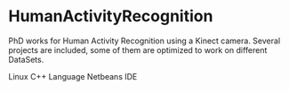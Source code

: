 # HumanActivityRecognition

PhD works for Human Activity Recognition using a Kinect camera. Several projects are included, some of them are optimized to work on different DataSets.

Linux
C++ Language
Netbeans IDE 
